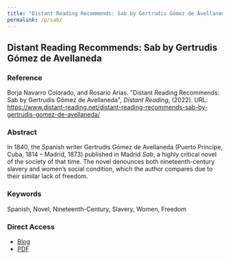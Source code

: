 ```yaml
---
title: "Distant Reading Recommends: Sab by Gertrudis Gómez de Avellaneda"
permalink: /p/sab/
---
```


<meta name="citation_title" content="Distant Reading Recommends: Sab by Gertrudis Gómez de Avellaneda">
<meta name="citation_author" content="Borja Navarro Colorado (Universidad de Alicante)">
<meta name="citation_author" content="Rosario Arias (Universidad de Málaga)">
<meta name="citation_publication_date" content="2022-04-24">
<meta name="citation_blog_title" content="Distant Reading Recommends">
<meta name="citation_blog_publisher" content="http://distant-reading.net">

## Distant Reading Recommends: Sab by Gertrudis Gómez de Avellaneda

### Reference

Borja Navarro Colorado, and Rosario Arias. "Distant Reading Recommends: Sab by Gertrudis Gómez de Avellaneda", _Distant Reading_, (2022). URL: https://www.distant-reading.net/distant-reading-recommends-sab-by-gertrudis-gomez-de-avellaneda/

### Abstract

In 1840, the Spanish writer Gertrudis Gómez de Avellaneda (Puerto Príncipe, Cuba, 1814 – Madrid, 1873) published in Madrid _Sab_, a highly critical novel of the society of that time. The novel denounces both nineteenth-century slavery and women’s social condition, which the author compares due to their similar lack of freedom.

### Keywords

Spanish, Novel, Nineteenth-Century, Slavery, Women, Freedom

### Direct Access

- [Blog](https://www.distant-reading.net/distant-reading-recommends-sab-by-gertrudis-gomez-de-avellaneda/)
- [PDF](https://github.com/distantreading/compendium/blob/main/f/sab.pdf)
